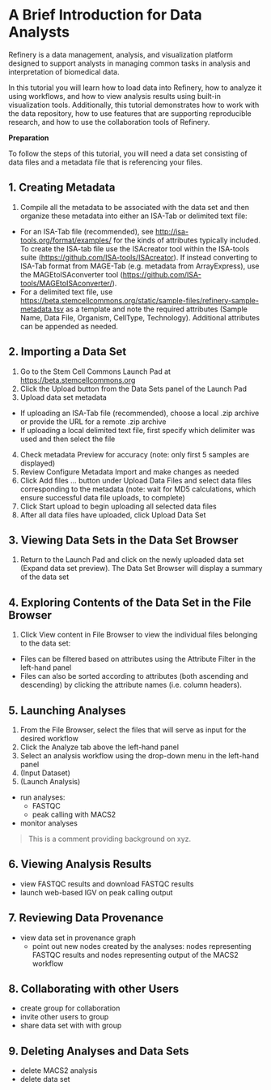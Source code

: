 # A Brief Introduction for Data Analysts 

Refinery is a data management, analysis, and visualization platform designed to support analysts in managing common tasks in analysis and interpretation of biomedical data. 

In this tutorial you will learn how to load data into Refinery, how to analyze it using workflows, and how to view analysis results using built-in visualization tools. Additionally, this tutorial demonstrates how to work with the data repository, how to use features that are supporting reproducible research, and how to use the collaboration tools of Refinery.

__Preparation__

To follow the steps of this tutorial, you will need a data set consisting of data files and a metadata file that is referencing your files. 

## 1. Creating Metadata
1. Compile all the metadata to be associated with the data set and then organize these metadata into either an ISA-Tab or delimited text file:
  - For an ISA-Tab file (recommended), see http://isa-tools.org/format/examples/ for the kinds of attributes typically included. To create the ISA-tab file use the ISAcreator tool within the ISA-tools suite (https://github.com/ISA-tools/ISAcreator). If instead converting to ISA-Tab format from MAGE-Tab (e.g. metadata from ArrayExpress), use the MAGEtoISAconverter tool (https://github.com/ISA-tools/MAGEtoISAconverter/).
  - For a delimited text file, use https://beta.stemcellcommons.org/static/sample-files/refinery-sample-metadata.tsv as a template and note the required attributes (Sample Name, Data File, Organism, CellType, Technology). Additional attributes can be appended as needed.

## 2. Importing a Data Set 
1. Go to the Stem Cell Commons Launch Pad at https://beta.stemcellcommons.org
2. Click the Upload button from the Data Sets panel of the Launch Pad
3. Upload data set metadata
  - If uploading an ISA-Tab file (recommended), choose a local .zip archive or provide the URL for a remote .zip archive
  - If uploading a local delimited text file, first specify which delimiter was used and then select the file
4. Check metadata Preview for accuracy (note: only first 5 samples are displayed)
5. Review Configure Metadata Import and make changes as needed
6. Click Add files … button under Upload Data Files and select data files corresponding to the metadata (note: wait for MD5 calculations, which ensure successful data file uploads, to complete)
7. Click Start upload to begin uploading all selected data files
8. After all data files have uploaded, click Upload Data Set

## 3. Viewing Data Sets in the Data Set Browser
1. Return to the Launch Pad and click on the newly uploaded data set (Expand data set preview). The Data Set Browser will display a summary of the data set

## 4. Exploring Contents of the Data Set in the File Browser
1. Click View content in File Browser to view the individual files belonging to the data set:
  - Files can be filtered based on attributes using the Attribute Filter in the left-hand panel
  - Files can also be sorted according to attributes (both ascending and descending) by clicking the attribute names (i.e. column headers).

## 5. Launching Analyses
1. From the File Browser, select the files that will serve as input for the desired workflow
2. Click the Analyze tab above the left-hand panel
3. Select an analysis workflow using the drop-down menu in the left-hand panel
4. (Input Dataset)
5. (Launch Analysis)
- run analyses:
  - FASTQC
  - peak calling with MACS2
- monitor analyses

> This is a comment providing background on xyz.

## 6. Viewing Analysis Results
- view FASTQC results and download FASTQC results
- launch web-based IGV on peak calling output

## 7. Reviewing Data Provenance
- view data set in provenance graph
  - point out new nodes created by the analyses: nodes representing FASTQC results and nodes representing output of the MACS2 workflow

## 8. Collaborating with other Users
- create group for collaboration
- invite other users to group
- share data set with with group

## 9. Deleting Analyses and Data Sets
- delete MACS2 analysis
- delete data set
